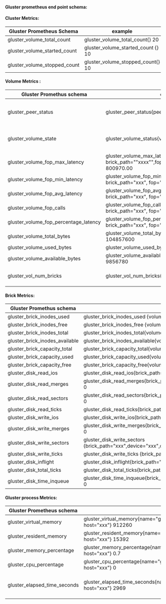  
#### Gluster prometheus end point schema: 

#### Cluster Metrics:
| Gluster Prometheus Schema | example | comments |
|--------|----------|--|
|gluster_volume_total_count | gluster_volume_total_count{} 20 |
|gluster_volume_started_count | gluster_volume_started_count {} 10 | 
| gluster_volume_stopped_count | gluster_volume_stopped_count{} 10 |

#### Volume Metrics : 

|Gluster Promethus schema| example| comments |
|--------|-----------|---|
|gluster_peer_status |	gluster_peer_status{peerid="xxxxx"} 1 |	1 - connected, 0 - disconnected	
|gluster_volume_state |	gluster_volume_status{volume="xxx"} 1	|  1 - up, 0 - down, 2 - partially up, 3 - degraded
|gluster_volume_fop_max_latency	| gluster_volume_max_latency{volume=""xxx"", brick_path=""xxxx"",fop=""xxx"", host="xxx"}  800970.00| 	
|gluster_volume_fop_min_latency	|gluster_volume_fop_min_latency{volume="xxx", brick_path="xxx", fop="xxx", host="xxx"} 21.00	|
|gluster_volume_fop_avg_latency|	gluster_volume_fop_avg_latency{volume="xxx", brick_path="xxx", fop="xxx", host="xxx"} 1132.00|	
|gluster_volume_fop_calls |gluster_volume_fop_calls{volume="xxx". brick_path="xxx", fop="xxx", host="xxx"} 13	|
|gluster_volume_fop_percentage_latency| gluster_volume_fop_percentage_latency(volume="xxx", brick_path="xxx", fop="xxx", host="xxx"} 13	|
|gluster_volume_total_bytes| gluster_volume_total_bytes{volume="xxx"}  104857600	|
|gluster_volume_used_bytes| gluster_volume_used_bytes{volume="xxx"}  4857600	|
|gluster_volume_available_bytes|	gluster_volume_available_bytes{volume="xxx"} 9856780	|
|gluster_vol_num_bricks |  gluster_vol_num_bricks{vol="xxx"} 23 | number of bricks per volume

#### Brick Metrics:
|Gluster Promethus schema| example
|--------|-----------|
| gluster_brick_inodes_used |	gluster_brick_inodes_used {volume="xxx", brick_path="/mnt/xxx", peerid="xxxxx", host="xxxx"} 100	|
gluster_brick_inodes_free | gluster_brick_inodes_free {volume="xxx", brick_path="/mnt/xxx", peerid="xxxxx", host="xxxx"} 100	|
| gluster_brick_inodes_total |	gluster_brick_inodes_total{volume="xxx", brick_path="/mnt/xxx", peerid="xxxxx", host="xxx"} 200 |
| gluster_brick_inodes_available | gluster_brick_inodes_available{volume="xxx", brick_path="/mnt/xxx", peerid="xxxxx", host="xxx"} 100 |
| gluster_brick_capacity_total | gluster_brick_capacity_total{volume="xxx", brick_path="xxxx", peerid="xxx", host="xxx"} 1048576	|
| gluster_brick_capacity_used|	gluster_brick_capacity_used{volume="xxx", brick_path="xxxx", peerid="xxx", host="xxx"} 1048	|
| gluster_brick_capacity_free |	gluster_brick_capacity_free{volume="xxx", brick_path="xxx", peerid="xxx", host="xxx"} 1047576	|
 | gluster_disk_read_ios | gluster_disk_read_ios{brick_path="xxx",device="xxx",disk="vda",host="xxx",id="xxx",instance="xxx:8080",subvolume="xxx",volume="xxx"} 0
 |   gluster_disk_read_merges | gluster_disk_read_merges{brick_path="xxx",device="xxx",disk="vda",host="xxx",id="xxx",instance="xxx:8080",subvolume="xxx",volume="xxx"} 0
 |   gluster_disk_read_sectors | gluster_disk_read_sectors{brick_path="xxx",device="xxx",disk="vda",host="xxx",id="xxx",instance="xxx:8080",subvolume="xxx",volume="xxx"} 0
 |   gluster_disk_read_ticks | gluster_disk_read_ticks{brick_path="xxx",device="xxx",disk="vda",host="xxx",id="xxx",instance="xxx:8080",subvolume="xxx",volume="xxx"} 0
 |   gluster_disk_write_ios | gluster_disk_write_ios{brick_path="xxx",device="xxx",disk="vda",host="xxx",id="xxx",instance="xxx:8080",subvolume="xxx",volume="xxx"} 0
 |   gluster_disk_write_merges | gluster_disk_write_merges{brick_path="xxx",device="xxx",disk="vda",host="xxx",id="xxx",instance="xxx:8080",subvolume="xxx",volume="xxx"} 0 |
 |   gluster_disk_write_sectors | gluster_disk_write_sectors {brick_path="xxx",device="xxx",disk="vda",host="xxx",id="xxx",instance="xxx:8080",subvolume="xxx",volume="xxx"} 0 |
 |   gluster_disk_write_ticks | gluster_disk_write_ticks {brick_path="xxx",device="xxx",disk="vda",host="xxx",id="xxx",instance="xxx:8080",subvolume="xxx",volume="xxx"} 0 |
 |   gluster_disk_inflight | gluster_disk_inflight{brick_path="xxx",device="xxx",disk="vda",host="xxx",id="xxx",instance="xxx:8080",subvolume="xxx",volume="xxx"} 0 |
 |   gluster_disk_total_ticks | gluster_disk_total_ticks{brick_path="xxx", device="xxx",disk="vda",host="xxx",id="xxx",instance="xxx:8080",subvolume="xxx",volume="xxx"} 0 |
  |  gluster_disk_time_inqueue | gluster_disk_time_inqueue{brick_path="xxx",device="xxx",disk="vda",host="xxx",id="xxx",instance="xxx:8080",subvolume="xxx",volume="xxx"} 0 |

#### Gluster process Metrics: 

|Gluster Prometheus schema |example| comments |
|--------|-----------|------|
| gluster_virtual_memory | gluster_virtual_memory{name="glusterfsd",nodeid="xxx",brick_path="/bricks/b1",volume="gv1", host="xxx"} 912260
| gluster_resident_memory | gluster_resident_memory{name="glusterfsd",nodeid="xxx",brick_path="/bricks/b1",volume="gv1", host="xxx"} 15392
| gluster_memory_percentage | gluster_memory_percentage{name="glusterfsd",peerid="xxx",brick_path="/bricks/b1",volume="gv1", host="xxx"} 0.7
| gluster_cpu_percentage | gluster_cpu_percentage{name="glusterfsd",peerid="xxx",brick_path="/bricks/b2",volume="gv1", host="xxx"} 0
|gluster_elapsed_time_seconds | gluster_elapsed_time_seconds{name="glusterfsd",peerid="xxx",brick_path="/bricks/b1",volume="gv1", host="xxx"} 2969 | for name="glusterd" brick_path label will not be there |
